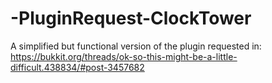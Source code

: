 # -PluginRequest-ClockTower
A simplified but functional version of the plugin requested in: https://bukkit.org/threads/ok-so-this-might-be-a-little-difficult.438834/#post-3457682
